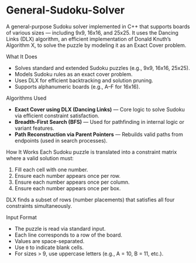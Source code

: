 # General-Sudoku-Solver

A general-purpose Sudoku solver implemented in C++ that supports boards of various sizes — including 9x9, 16x16, and 25x25. It uses the Dancing Links (DLX) algorithm, an efficient implementation of Donald Knuth’s Algorithm X, to solve the puzzle by modeling it as an Exact Cover problem.


What It Does
- Solves standard and extended Sudoku puzzles (e.g., 9x9, 16x16, 25x25).
- Models Sudoku rules as an exact cover problem.
- Uses DLX for efficient backtracking and solution pruning.
- Supports alphanumeric boards (e.g., A–F for 16x16).


Algorithms Used
- **Exact Cover using DLX (Dancing Links)** — Core logic to solve Sudoku via efficient constraint satisfaction.
- **Breadth-First Search (BFS)** — Used for pathfinding in internal logic or variant features.
- **Path Reconstruction via Parent Pointers** — Rebuilds valid paths from endpoints (used in search processes).

  
How It Works
Each Sudoku puzzle is translated into a constraint matrix where a valid solution must:

1. Fill each cell with one number.
2. Ensure each number appears once per row.
3. Ensure each number appears once per column.
4. Ensure each number appears once per box.

DLX finds a subset of rows (number placements) that satisfies all four constraints simultaneously.


Input Format
- The puzzle is read via standard input.
- Each line corresponds to a row of the board.
- Values are space-separated.
- Use `0` to indicate blank cells.
- For sizes > 9, use uppercase letters (e.g., A = 10, B = 11, etc.).
